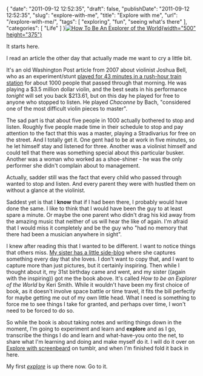 {
    "date": "2011-09-12 12:52:35",
    "draft": false,
    "publishDate": "2011-09-12 12:52:35",
    "slug": "explore-with-me",
    "title": "Explore with me",
    "url": "\/explore-with-me\/",
    "tags": [
        "exploring",
        "fun",
        "seeing what's there"
    ],
    "categories": [
        "Life"
    ]
}[![How To Be An Explorer of the
World](https://turbo.geekorium.com.au/wp-content/uploads/6140167250_076971f6653511211.jpg){width="500"
height="375"}](//www.flickr.com/photos/joshnunn/6140167250/ "How To Be An Explorer of the World by joshnunn, on Flickr")

It starts here.

I read an article the other day that actually made me want to cry a
little bit.

It's an old Washington Post article from 2007 about violinist Joshua
Bell, who as an experiment/stunt [played for 43 minutes in a rush-hour
train
station](http://www.washingtonpost.com/wp-dyn/content/article/2007/04/04/AR2007040401721.html)
for about 1000 people that passed through that morning. He was playing a
\$3.5 million dollar violin, and the best seats in his performance
*tonight* will set you back \$213.61, but on this day he played for free
to anyone who stopped to listen. He played *Chaconne* by Bach,
"considered one of the most difficult violin pieces to master".

The sad part is that about five people in 1000 actually bothered to stop
and listen. Roughly five people made time in their schedule to stop and
pay attention to the fact that this was a master, playing a Stradivarius
for free on the street. And I totally get it. One gent had to be at work
in five minutes, so he let himself stay and listened for three. Another
was a violinist himself and could tell that there was something special
about this particular busker. Another was a woman who worked as a
shoe-shiner - he was the only performer she didn't complain about to
management.

Actually, sadder still was the fact that every child who passed through
wanted to stop and listen. And every parent they were with hustled them
on without a glance at the violinist.

Saddest yet is that I **know** that if I had been there, I probably
would have done the same. I like to think that I would have been the guy
to at least spare a minute. Or maybe the one parent who didn't drag his
kid away from the amazing music that neither of us will hear the like of
again. I'm afraid that I would miss it completely and be the guy who
"had no memory that there had been a musician anywhere in sight".

I knew after reading this that I wanted to be different. I want to
notice things that others miss. [My sister has a little
side-blog](http://mygirlbetty.tumblr.com/) where she captures something
every day that she loves. I don't want to copy that, and I want to
capture more than just pictures, but it certainly inspiring. Then while
I thought about it, my 31st birthday came and went, and my sister
((again with the inspiring)) got me the book above. It's called *How to
be an Explorer of the World* by Keri Smith. While it wouldn't have been
my first choice of book, as it doesn't involve space battle or time
travel, it fits the bill perfectly for maybe getting me out of my own
little head. What I need is something to force me to see things I take
for granted, and perhaps over time, I won't need to be forced to do so.

So while the book is about taking notes and writing things down in the
moment, I'm going to experiment and learn and **explore** and as I go,
transcribe the things I do and learn and what-have-you onto the net, to
share what I'm learning and doing and make myself do it. I will do it
over on [Explore with
screenbeard](http://screenbeardexplores.tumblr.com/) on tumblr, and when
I'm finished fold it back in here.

My first
[*explore*](http://screenbeardexplores.tumblr.com/post/10124082932/exploration-1-right-where-you-are-sitting)
is up there now. Go to it.